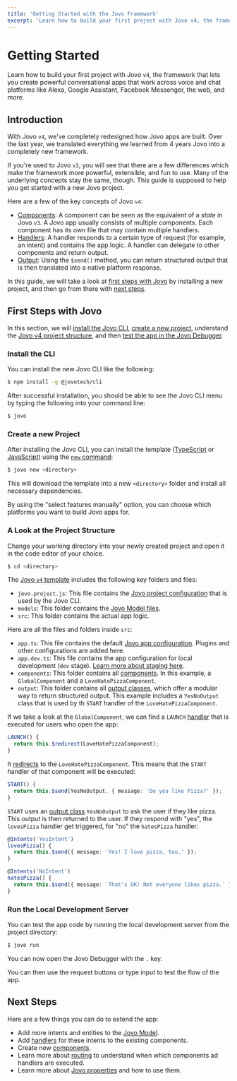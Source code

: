 ```yaml
---
title: 'Getting Started with the Jovo Framework'
excerpt: 'Learn how to build your first project with Jovo v4, the framework that lets you create powerful conversational apps that work across voice and chat platforms like Alexa, Google Assistant, Facebook Messenger, the web, and more.'
---
```


# Getting Started

Learn how to build your first project with Jovo `v4`, the framework that lets you create powerful conversational apps that work across voice and chat platforms like Alexa, Google Assistant, Facebook Messenger, the web, and more.

## Introduction

With Jovo `v4`, we've completely redesigned how Jovo apps are built. Over the last year, we translated everything we learned from 4 years Jovo into a completely new framework.

If you're used to Jovo `v3`, you will see that there are a few differences which make the framework more powerful, extensible, and fun to use. Many of the underlying concepts stay the same, though. This guide is supposed to help you get started with a new Jovo project.

Here are a few of the key concepts of Jovo `v4`:

- [Components](./components.md): A component can be seen as the equivalent of a _state_ in Jovo `v3`. A Jovo app usually consists of multiple components. Each component has its own file that may contain multiple handlers.
- [Handlers](./handlers.md): A handler responds to a certain type of request (for example, an intent) and contains the app logic. A handler can delegate to other components and return output.
- [Output](./output.md): Using the `$send()` method, you can return structured output that is then translated into a native platform response.

In this guide, we will take a look at [first steps with Jovo](#first-steps-with-jovo) by installing a new project, and then go from there with [next steps](#next-steps).

## First Steps with Jovo

In this section, we will [install the Jovo CLI](#install-the-cli), [create a new project](#create-a-new-project), understand the [Jovo v4 project structure](#a-look-at-the-project-structure), and then [test the app in the Jovo Debugger](#run-the-local-development-server).

### Install the CLI

You can install the new Jovo CLI like the following:

```sh
$ npm install -g @jovotech/cli
```

After successful installation, you should be able to see the Jovo CLI menu by typing the following into your command line:

```sh
$ jovo
```

### Create a new Project

After installing the Jovo CLI, you can install the template ([TypeScript](https://github.com/jovotech/jovo-v4-template) or [JavaScript](https://github.com/jovotech/jovo-v4-template-js)) using the [`new` command](https://www.jovo.tech/docs/new-command):

```sh
$ jovo new <directory>
```

This will download the template into a new `<directory>` folder and install all necessary dependencies.

By using the "select features manually" option, you can choose which platforms you want to build Jovo apps for.

### A Look at the Project Structure

Change your working directory into your newly created project and open it in the code editor of your choice.

```sh
$ cd <directory>
```

The [Jovo `v4` template](https://github.com/jovotech/jovo-v4-template) includes the following key folders and files:

- `jovo.project.js`: This file contains the [Jovo project configuration](./project-config.md) that is used by the Jovo CLI.
- `models`: This folder contains the [Jovo Model files](./models.md).
- `src`: This folder contains the actual app logic.

Here are all the files and folders inside `src`:

- `app.ts`: This file contains the default [Jovo app configuration](./app-config.md). Plugins and other configurations are added here.
- `app.dev.ts`: This file contains the app configuration for local development (`dev` stage). [Learn more about staging here](./staging.md).
- `components`: This folder contains all [components](./components.md). In this example, a `GlobalComponent` and a `LoveHatePizzaComponent`.
- `output`: This folder contains all [output classes](./output-classes.md), which offer a modular way to return structured output. This example includes a `YesNoOutput` class that is used by th `START` handler of the `LoveHatePizzaComponent`.

If we take a look at the `GlobalComponent`, we can find a `LAUNCH` [handler](./handlers.md) that is executed for users who open the app:

```typescript
LAUNCH() {
  return this.$redirect(LoveHatePizzaComponent);
}
```

It [redirects](./handlers.md#redirect-to-components) to the `LoveHatePizzaComponent`. This means that the `START` handler of that component will be executed:

```typescript
START() {
  return this.$send(YesNoOutput, { message: 'Do you like Pizza?' });
}
```

`START` uses an [output class](./output-classes.md) `YesNoOutput` to ask the user if they like pizza. This output is then returned to the user. If they respond with "yes", the `lovesPizza` handler get triggered, for "no" the `hatesPizza` handler:

```typescript
@Intents('YesIntent')
lovesPizza() {
  return this.$send({ message: 'Yes! I love pizza, too.' });
}

@Intents('NoIntent')
hatesPizza() {
  return this.$send({ message: `That's OK! Not everyone likes pizza.` });
}
```

### Run the Local Development Server

You can test the app code by running the local development server from the project directory:

```sh
$ jovo run
```

You can now open the Jovo Debugger with the `.` key.

You can then use the request buttons or type input to test the flow of the app.

## Next Steps

Here are a few things you can do to extend the app:

- Add more intents and entities to the [Jovo Model](./models.md).
- Add [handlers](./handlers.md) for these intents to the existing components.
- Create new [components](./components.md).
- Learn more about [routing](./routing.md) to understand when which components ad handlers are executed.
- Learn more about [Jovo properties](./jovo-properties.md) and how to use them.
